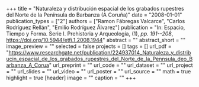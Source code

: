 +++
title = "Naturaleza y distribución espacial de los grabados rupestres del Norte de la Península do Barbanza (A Coruña)"
date = "2008-01-01"
publication_types = ["2"]
authors = ["Ramon Fábregas Valcarce", "Carlos Rodríguez Rellán", "Emilio Rodríguez Álvarez"]
publication = "In: Espacio, Tiempo y Forma. Serie I. Prehistoria y Arqueologia, (1), _pp. 191--208_, https://doi.org/10.5944/etfi.1.2008.1944"
abstract = ""
abstract_short = ""
image_preview = ""
selected = false
projects = []
tags = []
url_pdf = "https://www.researchgate.net/publication/224937014_Naturaleza_y_distribucin_espacial_de_los_grabados_rupestres_del_Norte_de_la_Pennsula_deo_Barbanza_A_Corua"
url_preprint = ""
url_code = ""
url_dataset = ""
url_project = ""
url_slides = ""
url_video = ""
url_poster = ""
url_source = ""
math = true
highlight = true
[header]
image = ""
caption = ""
+++
